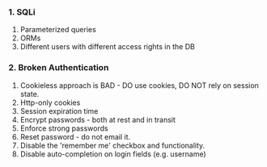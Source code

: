 ### 1. SQLi

1. Parameterized queries
2. ORMs
3. Different users with different access rights in the DB


### 2. Broken Authentication

1. Cookieless approach is BAD - DO use cookies, DO NOT rely on session state.
2. Http-only cookies
3. Session expiration time 
4. Encrypt passwords - both at rest and in transit
5. Enforce strong passwords
6. Reset password - do not email it.
7. Disable the 'remember me' checkbox and functionality.
8. Disable auto-completion on login fields (e.g. username)

